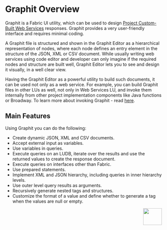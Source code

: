 # Graphit Overview

Graphit is a Fabric UI utility, which can be used to design [Project Custom-Built Web Services](/articles/15_web_services_and_graphit/05_custom_ws.md) responses. Graphit provides a very user-friendly interface and requires minimal coding. 

A Graphit file is structured and shown in the Graphit Editor as a hierarchical representation of nodes, where each node defines an entry element in the structure of the JSON, XML or CSV document. While usually writing web services using code editor and developer can only imagine if the required nodes and structure are built well, Graphit Editor lets you to see and design it visually, in a well clear view.	

Having the Graphit Editor as a powerful utility to build such documents, it can be used not only as a web service. For example, you can build Graphit files in other LUs as well, not only in Web Services LU, and invoke them internally from other project implementation components like Java functions or Broadway. To learn more about invoking Graphit  - read [here](05_invoking_graphit_files.md).



## Main Features
Using Graphit you can do the following:
- Create dynamic JSON, XML and CSV documents. 
- Accept external input as variables. 
- Use variables in queries.
- Execute queries on an LUDB, iterate over the results and use the returned values to create the response document.
- Execute queries on interfaces other than Fabric.
- Use prepared statements.
- Implement XML and JSON hierarchy, including queries in inner hierarchy levels. 
- Use outer level query results as arguments. 
- Recursively generate nested tags and structures.
- Customize the format of a value and define whether to generate a tag when the values are null or empty.





[<img align="right" width="60" height="54" src="/articles/images/Next.png">](/articles/15_web_services_and_graphit/17_Graphit/02_graphit_basic_editing.md)

